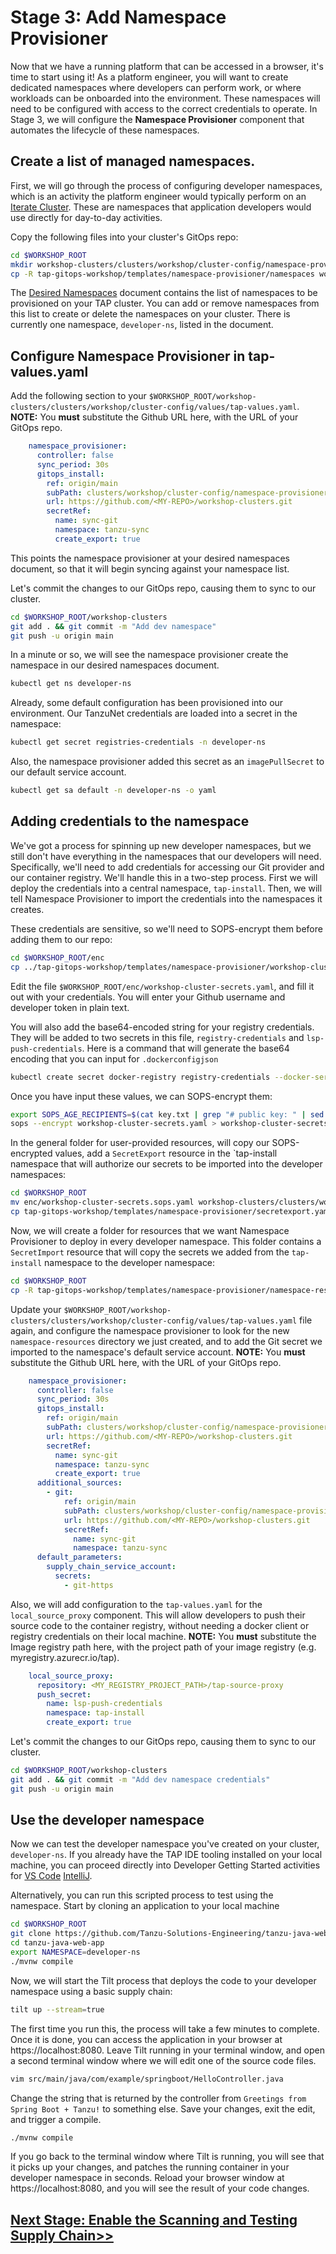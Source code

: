 # Stage 3: Add Namespace Provisioner

Now that we have a running platform that can be accessed in a browser, it's time to start using it! As a platform engineer, you will want to create dedicated namespaces where developers can perform work, or where workloads can be onboarded into the environment. These namespaces will need to be configured with access to the correct credentials to operate. In Stage 3, we will configure the **Namespace Provisioner** component that automates the lifecycle of these namespaces.

## Create a list of managed namespaces.

First, we will go through the process of configuring developer namespaces, which is an activity the platform engineer would typically perform on an [Iterate Cluster](https://docs.vmware.com/en/VMware-Tanzu-Application-Platform/1.5/tap-reference-architecture/GUID-reference-designs-tap-architecture-planning.html#iterate-cluster-requirements-10). These are namespaces that application developers would use directly for day-to-day activities.

Copy the following files into your cluster's GitOps repo:

```bash
cd $WORKSHOP_ROOT
mkdir workshop-clusters/clusters/workshop/cluster-config/namespace-provisioner
cp -R tap-gitops-workshop/templates/namespace-provisioner/namespaces workshop-clusters/clusters/workshop/cluster-config/namespace-provisioner
```

The [Desired Namespaces](templates/namespace-provisioner/namespaces/desired-namespaces.yaml) document contains the list of namespaces to be provisioned on your TAP cluster. You can add or remove namespaces from this list to create or delete the namespaces on your cluster. There is currently one namespace, `developer-ns`, listed in the document.

## Configure Namespace Provisioner in tap-values.yaml

Add the following section to your `$WORKSHOP_ROOT/workshop-clusters/clusters/workshop/cluster-config/values/tap-values.yaml`. **NOTE:** You **must** substitute the Github URL here, with the URL of your GitOps repo.

```yaml
    namespace_provisioner:
      controller: false
      sync_period: 30s
      gitops_install:
        ref: origin/main
        subPath: clusters/workshop/cluster-config/namespace-provisioner/namespaces
        url: https://github.com/<MY-REPO>/workshop-clusters.git
        secretRef:
          name: sync-git
          namespace: tanzu-sync
          create_export: true
```

This points the namespace provisioner at your desired namespaces document, so that it will begin syncing against your namespace list.

Let's commit the changes to our GitOps repo, causing them to sync to our cluster.

```bash
cd $WORKSHOP_ROOT/workshop-clusters
git add . && git commit -m "Add dev namespace"
git push -u origin main
```

In a minute or so, we will see the namespace provisioner create the namespace in our desired namespaces document.

```bash
kubectl get ns developer-ns
```

Already, some default configuration has been provisioned into our environment. Our TanzuNet credentials are loaded into a secret in the namespace:

```bash
kubectl get secret registries-credentials -n developer-ns
```

Also, the namespace provisioner added this secret as an `imagePullSecret` to our default service account.

```bash
kubectl get sa default -n developer-ns -o yaml
```

## Adding credentials to the namespace

We've got a process for spinning up new developer namespaces, but we still don't have everything in the namespaces that our developers will need. Specifically, we'll need to add credentials for accessing our Git provider and our container registry. We'll handle this in a two-step process. First we will deploy the credentials into a central namespace, `tap-install`. Then, we will tell Namespace Provisioner to import the credentials into the namespaces it creates.

These credentials are sensitive, so we'll need to SOPS-encrypt them before adding them to our repo:

```bash
cd $WORKSHOP_ROOT/enc
cp ../tap-gitops-workshop/templates/namespace-provisioner/workshop-cluster-secrets.yaml .
```

Edit the file `$WORKSHOP_ROOT/enc/workshop-cluster-secrets.yaml`, and fill it out with your credentials. You will enter your Github username and developer token in plain text. 

You will also add the base64-encoded string for your registry credentials. They will be added to two secrets in this file, `registry-credentials` and `lsp-push-credentials`. Here is a command that will generate the base64 encoding that you can input for `.dockerconfigjson`
```bash
kubectl create secret docker-registry registry-credentials --docker-server=[My Registry Server] --docker-username=[Registry Username] --docker-password=[Registry Password] --dry-run=client -o jsonpath='{.data.\.dockerconfigjson}'
```

Once you have input these values, we can SOPS-encrypt them:

```bash
export SOPS_AGE_RECIPIENTS=$(cat key.txt | grep "# public key: " | sed 's/# public key: //')
sops --encrypt workshop-cluster-secrets.yaml > workshop-cluster-secrets.sops.yaml
```

In the general folder for user-provided resources, will copy our SOPS-encrypted values, add a `SecretExport` resource in the `tap-install namespace that will authorize our secrets to be imported into the developer namespaces:

```bash
cd $WORKSHOP_ROOT
mv enc/workshop-cluster-secrets.sops.yaml workshop-clusters/clusters/workshop/cluster-config/config/general
cp tap-gitops-workshop/templates/namespace-provisioner/secretexport.yaml workshop-clusters/clusters/workshop/cluster-config/config/general
```

Now, we will create a folder for resources that we want Namespace Provisioner to deploy in every developer namespace. This folder contains a `SecretImport` resource that will copy the secrets we added from the `tap-install` namespace to the developer namespace:

```bash
cd $WORKSHOP_ROOT
cp -R tap-gitops-workshop/templates/namespace-provisioner/namespace-resources workshop-clusters/clusters/workshop/cluster-config/namespace-provisioner
```

Update your `$WORKSHOP_ROOT/workshop-clusters/clusters/workshop/cluster-config/values/tap-values.yaml` file again, and configure the namespace provisioner to look for the new `namespace-resources` directory we just created, and to add the Git secret we imported to the namespace's default service account. **NOTE:** You **must** substitute the Github URL here, with the URL of your GitOps repo.

```yaml
    namespace_provisioner:
      controller: false
      sync_period: 30s
      gitops_install:
        ref: origin/main
        subPath: clusters/workshop/cluster-config/namespace-provisioner/namespaces
        url: https://github.com/<MY-REPO>/workshop-clusters.git
        secretRef:
          name: sync-git
          namespace: tanzu-sync
          create_export: true        
      additional_sources:
        - git:
            ref: origin/main
            subPath: clusters/workshop/cluster-config/namespace-provisioner/namespace-resources
            url: https://github.com/<MY-REPO>/workshop-clusters.git
            secretRef:
              name: sync-git
              namespace: tanzu-sync
      default_parameters:
        supply_chain_service_account:
          secrets:
            - git-https
```

Also, we will add configuration to the `tap-values.yaml` for the `local_source_proxy` component. This will allow developers to push their source code to the container registry, without needing a docker client or registry credentials on their local machine. **NOTE:** You **must** substitute the Image registry path here, with the project path of your image registry (e.g. myregistry.azurecr.io/tap).

   ```yaml
       local_source_proxy:
         repository: <MY_REGISTRY_PROJECT_PATH>/tap-source-proxy
         push_secret:
           name: lsp-push-credentials
           namespace: tap-install
           create_export: true
   ```

Let's commit the changes to our GitOps repo, causing them to sync to our cluster.

```bash
cd $WORKSHOP_ROOT/workshop-clusters
git add . && git commit -m "Add dev namespace credentials"
git push -u origin main
```

## Use the developer namespace

Now we can test the developer namespace you've created on your cluster, `developer-ns`. If you already have the TAP IDE tooling installed on your local machine, you can proceed directly into Developer Getting Started activities for [VS Code](https://docs.vmware.com/en/VMware-Tanzu-Application-Platform/1.5/tap/getting-started-iterate-new-app-vscode.html) [IntelliJ](https://docs.vmware.com/en/VMware-Tanzu-Application-Platform/1.5/tap/getting-started-iterate-new-app-intellij.html).

Alternatively, you can run this scripted process to test using the namespace. Start by cloning an application to your local machine
   ```bash
   cd $WORKSHOP_ROOT
   git clone https://github.com/Tanzu-Solutions-Engineering/tanzu-java-web-app
   cd tanzu-java-web-app
   export NAMESPACE=developer-ns
   ./mvnw compile
   ```

Now, we will start the Tilt process that deploys the code to your developer namespace using a basic supply chain:
   ```bash
   tilt up --stream=true
   ```

The first time you run this, the process will take a few minutes to complete. Once it is done, you can access the application in your browser at https://localhost:8080. Leave Tilt running in your terminal window, and open a second terminal window where we will edit one of the source code files.

   ```bash
   vim src/main/java/com/example/springboot/HelloController.java
   ```

Change the string that is returned by the controller from `Greetings from Spring Boot + Tanzu!` to something else. Save your changes, exit the edit, and trigger a compile.
   ```bash
   ./mvnw compile
   ```

If you go back to the terminal window where Tilt is running, you will see that it picks up your changes, and patches the running container in your developer namespace in seconds. Reload your browser window at https://localhost:8080, and you will see the result of your code changes.


## [Next Stage: Enable the Scanning and Testing Supply Chain>>](Stage-4-Scanning-Testing.md)